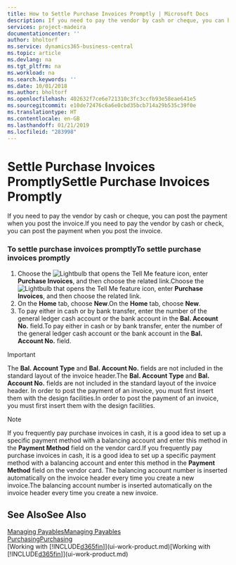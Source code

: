 ```yaml
---
title: How to Settle Purchase Invoices Promptly | Microsoft Docs
description: If you need to pay the vendor by cash or cheque, you can have the necessary posting done when you post the invoice.
services: project-madeira
documentationcenter: ''
author: bholtorf
ms.service: dynamics365-business-central
ms.topic: article
ms.devlang: na
ms.tgt_pltfrm: na
ms.workload: na
ms.search.keywords: ''
ms.date: 10/01/2018
ms.author: bholtorf
ms.openlocfilehash: 402632f7ce6e721310c3fc3ccfb93e58eae641e5
ms.sourcegitcommit: e10de72476c6a6e0cbd35bcb714a29b535c39f0e
ms.translationtype: HT
ms.contentlocale: en-GB
ms.lasthandoff: 01/21/2019
ms.locfileid: "283998"
---
```

# <a name="settle-purchase-invoices-promptly"></a><span data-ttu-id="daa9f-103">Settle Purchase Invoices Promptly</span><span class="sxs-lookup"><span data-stu-id="daa9f-103">Settle Purchase Invoices Promptly</span></span>
<span data-ttu-id="daa9f-104">If you need to pay the vendor by cash or cheque, you can post the payment when you post the invoice.</span><span class="sxs-lookup"><span data-stu-id="daa9f-104">If you need to pay the vendor by cash or check, you can post the payment when you post the invoice.</span></span>  
  
### <a name="to-settle-purchase-invoices-promptly"></a><span data-ttu-id="daa9f-105">To settle purchase invoices promptly</span><span class="sxs-lookup"><span data-stu-id="daa9f-105">To settle purchase invoices promptly</span></span>  
1. <span data-ttu-id="daa9f-106">Choose the ![Lightbulb that opens the Tell Me feature](media/ui-search/search_small.png "Tell me what you want to do") icon, enter **Purchase Invoices**, and then choose the related link.</span><span class="sxs-lookup"><span data-stu-id="daa9f-106">Choose the ![Lightbulb that opens the Tell Me feature](media/ui-search/search_small.png "Tell me what you want to do") icon, enter **Purchase Invoices**, and then choose the related link.</span></span>  
2. <span data-ttu-id="daa9f-107">On the **Home** tab, choose **New**.</span><span class="sxs-lookup"><span data-stu-id="daa9f-107">On the **Home** tab, choose **New**.</span></span>  
3.  <span data-ttu-id="daa9f-108">To pay either in cash or by bank transfer, enter the number of the general ledger cash account or the bank account in the **Bal. Account No.** field.</span><span class="sxs-lookup"><span data-stu-id="daa9f-108">To pay either in cash or by bank transfer, enter the number of the general ledger cash account or the bank account in the **Bal. Account No.** field.</span></span>  
  
> [!IMPORTANT]  
>  <span data-ttu-id="daa9f-109">The **Bal. Account Type** and **Bal. Account No.** fields are not included in the standard layout of the invoice header.</span><span class="sxs-lookup"><span data-stu-id="daa9f-109">The **Bal. Account Type** and **Bal. Account No.** fields are not included in the standard layout of the invoice header.</span></span> <span data-ttu-id="daa9f-110">In order to post the payment of an invoice, you must first insert them with the design facilities.</span><span class="sxs-lookup"><span data-stu-id="daa9f-110">In order to post the payment of an invoice, you must first insert them with the design facilities.</span></span>  
  
> [!NOTE]  
>  <span data-ttu-id="daa9f-111">If you frequently pay purchase invoices in cash, it is a good idea to set up a specific payment method with a balancing account and enter this method in the **Payment Method** field on the vendor card.</span><span class="sxs-lookup"><span data-stu-id="daa9f-111">If you frequently pay purchase invoices in cash, it is a good idea to set up a specific payment method with a balancing account and enter this method in the **Payment Method** field on the vendor card.</span></span> <span data-ttu-id="daa9f-112">The balancing account number is inserted automatically on the invoice header every time you create a new invoice.</span><span class="sxs-lookup"><span data-stu-id="daa9f-112">The balancing account number is inserted automatically on the invoice header every time you create a new invoice.</span></span>  
  
## <a name="see-also"></a><span data-ttu-id="daa9f-113">See Also</span><span class="sxs-lookup"><span data-stu-id="daa9f-113">See Also</span></span>  
[<span data-ttu-id="daa9f-114">Managing Payables</span><span class="sxs-lookup"><span data-stu-id="daa9f-114">Managing Payables</span></span>](payables-manage-payables.md)  
[<span data-ttu-id="daa9f-115">Purchasing</span><span class="sxs-lookup"><span data-stu-id="daa9f-115">Purchasing</span></span>](purchasing-manage-purchasing.md)  
<span data-ttu-id="daa9f-116">[Working with [!INCLUDE[d365fin](includes/d365fin_md.md)]](ui-work-product.md)</span><span class="sxs-lookup"><span data-stu-id="daa9f-116">[Working with [!INCLUDE[d365fin](includes/d365fin_md.md)]](ui-work-product.md)</span></span>